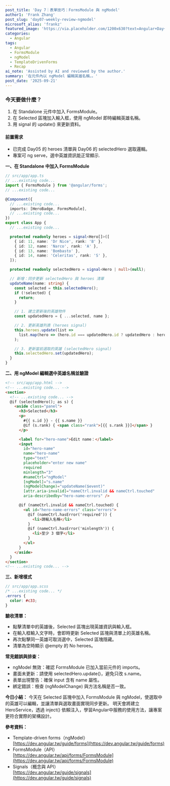 ```yaml
---
post_title: 'Day 7｜表單技巧：FormsModule 與 ngModel'
author1: 'Frank Zhang'
post_slug: 'day07-weekly-review-ngmodel'
microsoft_alias: 'frankz'
featured_image: 'https://via.placeholder.com/1200x630?text=Angular+Day+07'
categories:
  - Angular
tags:
  - Angular
  - FormsModule
  - ngModel
  - TemplateDrivenForms
  - Recap
ai_note: 'Assisted by AI and reviewed by the author.'
summary: '在元件內以 ngModel 編輯英雄名稱，。'
post_date: '2025-09-21'
---
```

### 今天要做什麼？
1. 在 Standalone 元件中加入 FormsModule。
2. 在 Selected 區塊加入輸入框，使用 ngModel 即時編輯英雄名稱。
3. 用 signal 的 update() 來更新資料。

#### 前置需求
* 已完成 Day05 的 heroes 清單與 Day06 的 selectedHero 選取邏輯。
* 專案可 ng serve，選中英雄資訊能正常顯示.

**一、在 Standalone 中加入 FormsModule**
```typescript
// src/app/app.ts
// ...existing code...
import { FormsModule } from '@angular/forms';
// ...existing code...

@Component({
  // ...existing code...
  imports: [HeroBadge, FormsModule],
  // ...existing code...
})
export class App {
  // ...existing code...

  protected readonly heroes = signal<Hero[]>([
    { id: 11, name: 'Dr Nice', rank: 'B' },
    { id: 12, name: 'Narco', rank: 'A' },
    { id: 13, name: 'Bombasto' },
    { id: 14, name: 'Celeritas', rank: 'S' },
  ]);

  protected readonly selectedHero = signal<Hero | null>(null);

  // 新增：同步更新 selectedHero 與 heroes 清單
  updateName(name: string) {
    const selected = this.selectedHero();
    if (!selected) {
      return;
    }

    // 1. 建立更新後的英雄物件
    const updatedHero = { ...selected, name };

    // 2. 更新英雄列表 (heroes signal)
    this.heroes.update(list =>
      list.map(hero => (hero.id === updatedHero.id ? updatedHero : hero))
    );

    // 3. 更新當前選取的英雄 (selectedHero signal)
    this.selectedHero.set(updatedHero);
  }
}
```

**二、用 ngModel 編輯選中英雄名稱並驗證**
```html
<!-- src/app/app.html -->
<!-- ...existing code... -->
<section>
  <!-- ...existing code... -->
  @if (selectedHero(); as s) {
    <aside class="panel">
      <h3>Selected</h3>
      <p>
        #{{ s.id }} - {{ s.name }}
        @if (s.rank) { <span class="rank">[{{ s.rank }}]</span> }
      </p>

      <label for="hero-name">Edit name：</label>
      <input
        id="hero-name"
        name="hero-name"
        type="text"
        placeholder="enter new name"
        required
        minlength="3"
        #nameCtrl="ngModel"
        [ngModel]="s.name"
        (ngModelChange)="updateName($event)"
        [attr.aria-invalid]="nameCtrl.invalid && nameCtrl.touched"
        aria-describedby="hero-name-errors" />

      @if (nameCtrl.invalid && nameCtrl.touched) {
        <ul id="hero-name-errors" class="errors">
          @if (nameCtrl.hasError('required')) {
            <li>請輸入名稱</li>
          }
          @if (nameCtrl.hasError('minlength')) {
            <li>至少 3 個字</li>
          }
        </ul>
      }
    </aside>
  }
</section>
<!-- ...existing code... -->
```

**三、新增樣式**

```scss
// src/app/app.scss
/* ...existing code... */
.errors {
  color: #c33;
}
```

**驗收清單：**
* 點擊清單中的英雄後，Selected 區塊出現英雄資訊與輸入框。
* 在輸入框輸入文字時，會即時更新 Selected 區塊與清單上的英雄名稱。
* 再次點擊同一英雄可取消選中，Selected 區塊隱藏。
* 清單為空時顯示 @empty 的 No heroes。

**常見錯誤與排查：**
* ngModel 無效：確認 FormsModule 已加入當前元件的 imports。
* 畫面未更新：請使用 selectedHero.update()，避免只改 s.name。
* 表單出現警告：確保 input 含有 name 屬性。
* 綁定錯誤：檢查 (ngModelChange) 與方法名稱是否一致。

**今日小結：**
今天在 Selected 區塊中加入 FormsModule 與 ngModel，使選取中的英雄可以編輯，並讓清單與選取畫面實現同步更新。
明天會將建立 HeroService，透過 inject() 依賴注入，學習Angular中服務的使用方法，讓專案更符合實際的架構設計。

**參考資料：**
* Template-driven forms（ngModel）  
  [https://dev.angular.tw/guide/forms](https://dev.angular.tw/guide/forms)
* FormsModule（API）  
  [https://dev.angular.tw/api/forms/FormsModule](https://dev.angular.tw/api/forms/FormsModule)
* Signals（概念與 API）  
  [https://dev.angular.tw/guide/signals](https://dev.angular.tw/guide/signals)